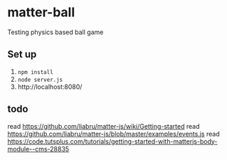 # matter-ball
 Testing physics based ball game

## Set up

1. `npm install`
2. `node server.js`
3. http://localhost:8080/


## todo

read https://github.com/liabru/matter-js/wiki/Getting-started
read https://github.com/liabru/matter-js/blob/master/examples/events.js
read https://code.tutsplus.com/tutorials/getting-started-with-matterjs-body-module--cms-28835
